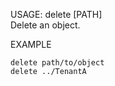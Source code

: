 USAGE: delete [PATH]   
Delete an object.


EXAMPLE   

    delete path/to/object
    delete ../TenantA    